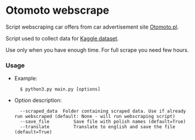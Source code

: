 # Otomoto webscrape

Script webscraping car offers from car advertisement site [Otomoto.pl](https://www.otomoto.pl/).

Script used to collect data for [Kaggle dataset](https://www.kaggle.com/bartoszpieniak/poland-cars-for-sale-dataset).

Use only when you have enough time. For full scrape you need few hours.

### Usage
- Example:

		$ python3.py main.py [options]
	
- Option description:  

		--scraped_data 	Folder containing scraped data. Use if already run webscraped (default: None - will run webscraping script)
		--save_file 		Save file with polish names (default=True)
		--translate 		Translate to english and save the file (default=True)
